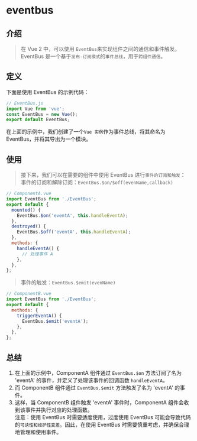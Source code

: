 # eventbus
## 介绍
> 在 Vue 2 中，可以使用 `EventBus`来实现组件之间的通信和事件触发。  
> EventBus 是一个基于`发布-订阅模式`的`事件总线`，用于`跨组件通信`。
## 定义
下面是使用 EventBus 的示例代码：
```javascript
// EventBus.js
import Vue from 'vue';
const EventBus = new Vue();
export default EventBus;
```
在上面的示例中，我们创建了一个`Vue 实例`作为事件总线，将其命名为 EventBus，并将其导出为一个模块。
## 使用
> 接下来，我们可以在需要的组件中使用 EventBus 进行`事件的订阅和触发`：  
> 事件的订阅和解除订阅：`EventBus.$on/$off(evenName,callback)`
```javascript
// ComponentA.vue
import EventBus from './EventBus';
export default {
  mounted() {
    EventBus.$on('eventA', this.handleEventA);
  },
  destroyed() {
    EventBus.$off('eventA', this.handleEventA);
  },
  methods: {
    handleEventA() {
      // 处理事件 A
    },
  },
};
```
> 事件的触发：`EventBus.$emit(evenName)`
```javascript
// ComponentB.vue
import EventBus from './EventBus';
export default {
  methods: {
    triggerEventA() {
      EventBus.$emit('eventA');
    },
  },
};
```
## 总结
1. 在上面的示例中，ComponentA 组件通过 `EventBus.$on` 方法订阅了名为 'eventA' 的事件，并定义了处理该事件的回调函数 `handleEventA`。  
2. 而 ComponentB 组件通过 `EventBus.$emit` 方法触发了名为 'eventA' 的事件。
3. 这样，当 ComponentB 组件触发 'eventA' 事件时，ComponentA 组件会收到该事件并执行对应的处理函数。  
注意：使用 EventBus 时需要适度使用，过度使用 EventBus 可能会导致代码的`可读性和维护性变差`。因此，在使用 EventBus 时需要慎重考虑，并确保合理地管理和使用事件。